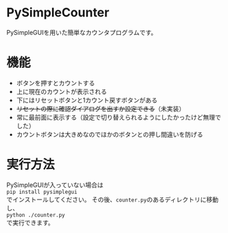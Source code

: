# PySimpleCounter
PySimpleGUIを用いた簡単なカウンタプログラムです。

# 機能
* ボタンを押すとカウントする
* 上に現在のカウントが表示される
* 下にはリセットボタンと1カウント戻すボタンがある
* ~~リセットの際に確認ダイアログを出すか設定できる~~（未実装）
* 常に最前面に表示する（設定で切り替えられるようにしたかったけど無理でした）
* カウントボタンは大きめなのでほかのボタンとの押し間違いを防げる

# 実行方法
PySimpleGUIが入っていない場合は  
```pip install pysimplegui```  
でインストールしてください。
その後、```counter.py```のあるディレクトリに移動し、  
```python ./counter.py```  
で実行できます。
